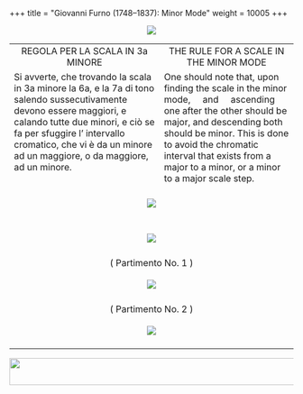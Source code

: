 +++
title = "Giovanni Furno (1748–1837): Minor Mode"
weight = 10005
+++

<body>
<p align="center"><img src="../PrevIndexNextTop.jpg" border="0" usemap="#Map"></p>
<map name="Map">
  <area shape="rect" coords="28,0,122,22" href="regoleP3.htm">
  <area shape="rect" coords="437,0,532,22" href="index.htm">
  <area shape="rect" coords="830,0,920,22" href="regoleP5.htm">
</map>
<table width="850" align="center" cellpadding="5" cellspacing="5">
  <colgroup>
  <col width="425">
  <col width="425">
  </colgroup>
  <tbody><tr>
    <td valign="top" align="center">REGOLA PER LA SCALA IN 3a MINORE</td>
    <td valign="top" align="center">THE RULE FOR A SCALE IN THE MINOR MODE</td>
  </tr><tr>
    <td valign="top">Si avverte, che trovando la scala in 3a minore la 6a, e la 7a di tono salendo sussecutivamente devono essere maggiori, e calando tutte due minori, e ciò se fa per sfuggire l’ intervallo cromatico, che vi è da un minore ad un maggiore, o da maggiore, ad un minore.</td>
    <td valign="top">One should note that, upon finding the scale in the minor mode, <img src="images/BassSix.gif" width="13" height="13"> and <img src="images/BassSeven.gif" width="13" height="13"> ascending one after the other should be major, and descending both should be minor. This is done to avoid the chromatic interval that exists from a major to a minor, or a minor to a major scale step.</td>
  </tr><tr>
    <td colspan="2" align="center"><br>
      <img src="images/GeSolreutMin.jpg"><br>
      <br></td>
  </tr><tr>
    <td colspan="2" align="center"><br>
      <img src="images/GeSolreutMinReal.jpg"><br>
      <br></td>
  </tr><tr>
    <td colspan="2" align="center">( Partimento No. 1 )<br>
      <br>
      <img src="images/PartiP7one.jpg"><br>
      <br></td>
  </tr><tr>
    <td colspan="2" align="center">( Partimento No. 2 )<br>
      <br>
      <img src="images/PartiP7two.jpg"><br>
      <br></td>
</tr></tbody></table>
<p align="center"><img src="../PrevIndexNextBot.jpg" width="962" height="48" border="0" usemap="#Map3"></p>
<map name="Map3">
  <area shape="rect" coords="29,25,123,47" href="regoleP3.htm">
  <area shape="rect" coords="435,25,530,47" href="index.htm">
  <area shape="rect" coords="831,25,921,47" href="regoleP5.htm">
</map>


</body>
